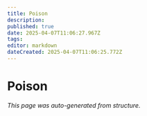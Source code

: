 ```yaml
---
title: Poison
description: 
published: true
date: 2025-04-07T11:06:27.967Z
tags: 
editor: markdown
dateCreated: 2025-04-07T11:06:25.772Z
---
```


# Poison

*This page was auto-generated from structure.*